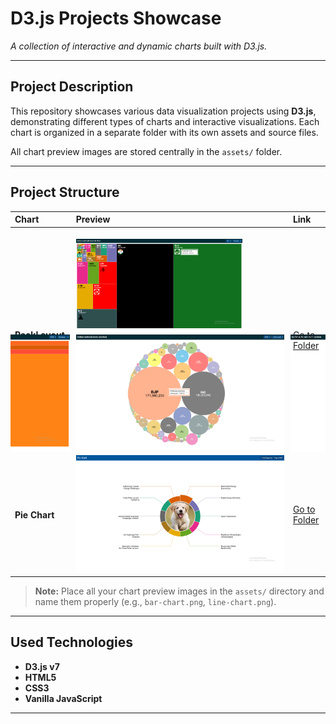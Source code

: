 # D3.js Projects Showcase

*A collection of interactive and dynamic charts built with D3.js.*

---

## Project Description

This repository showcases various data visualization projects using **D3.js**, demonstrating different types of charts and interactive visualizations. Each chart is organized in a separate folder with its own assets and source files.

All chart preview images are stored centrally in the `assets/` folder.

---

## Project Structure

| Chart            | Preview                                    | Link                            |
| :--------------- | :----------------------------------------- | :------------------------------ |
| **PackLayout Chart**    | <br><img src="./assets/pack_layout_001_1.png" alt="Line Chart" style="width:80%;"><br><div style="display:flex; gap:10px; justify-content:center;"><img src="./assets/pack_layout_001_2.png" alt="Line Chart Small 1" style="width:auto;height:auto"><img src="./assets/pack_layout_001_3.png" alt="Line Chart Small 2" style="width:auto;height:auto"><img src="./assets/pack_layout_001_4.png" alt="Line Chart Small 3" style="width:auto;height:auto"></div>         | [Go to Folder](./charts/pack_layout_001/)    |
| **Pie Chart**    | ![Pie Chart](./assets/pie_chart_002.png)       | [Go to Folder](./charts/pie_chart_002/)    |


> **Note:** Place all your chart preview images in the `assets/` directory and name them properly (e.g., `bar-chart.png`, `line-chart.png`).

---

## Used Technologies

* **D3.js v7**
* **HTML5**
* **CSS3**
* **Vanilla JavaScript**

---
